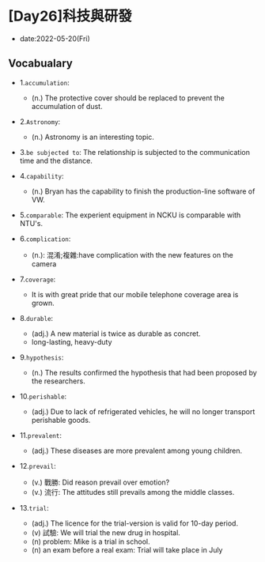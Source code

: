 # [Day26]科技與研發

* date:2022-05-20(Fri)

## Vocabualary

* 1.`accumulation`:
	* (n.) The protective cover should be replaced to prevent the accumulation of dust.

* 2.`Astronomy`:
	* (n.) Astronomy is an interesting topic.

* 3.`be subjected to`: The relationship is subjected to the communication time and the distance.

* 4.`capability`:
	* (n.) Bryan has the capability to finish the production-line software of VW.

* 5.`comparable`: The experient equipment in NCKU is comparable with NTU's.

* 6.`complication`: 
	* (n.): 混淆;複雜:have complication with the new features on the camera 

* 7.`coverage`:
	* It is with great pride that our mobile telephone coverage area is grown.

* 8.`durable`:
	* (adj.) A new material is twice as durable as concret.
	* long-lasting, heavy-duty

* 9.`hypothesis`:
	* (n.) The results confirmed the hypothesis that had been proposed by the researchers.

* 10.`perishable`:
	* (adj.) Due to lack of refrigerated vehicles, he will no longer transport perishable goods.
* 11.`prevalent`:
	* (adj.) These diseases are more prevalent among young children.

* 12.`prevail`:
	* (v.) 戰勝: Did reason prevail over emotion?
	* (v.) 流行: The attitudes still prevails among the middle classes.

* 13.`trial`:
	* (adj.) The licence for the trial-version is valid for 10-day period.
 	* (v) 試驗: We will trial the new drug in hospital.
 	* (n) problem: Mike is a trial in school.
 	* (n) an exam before a real exam: Trial will take place in July

